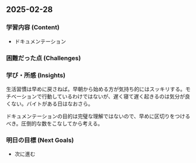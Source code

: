 ## 2025-02-28

### 学習内容 (Content)
- ドキュメンテーション

### 困難だった点 (Challenges)

### 学び・所感 (Insights)
生活習慣は早めに戻さねば。早朝から始める方が気持ち的にはスッキリする。モチベーションで行動しているわけではないが、遅く寝て遅く起きるのは気分が良くない。バイトがある日はなおさら。

ドキュメンテーションの目的は完璧な理解ではないので、早めに区切りをつけるべき。圧倒的な数をこなしてから考える。

### 明日の目標 (Next Goals)
- 次に進む